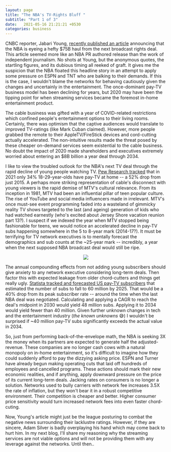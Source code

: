 ```yaml
---
layout: page
title: "The NBA's TV-Rights Bluff "
subtitle: "Part 1 of 3"
date:   2021-05-16 21:21:21 +0530
categories: business
---
```



CNBC reporter, Jabari Young, [recently published an article](https://www.cnbc.com/2021/03/22/nba-is-next-up-for-a-big-rights-increase-and-75-billion-is-the-price.html#:~:text=Early%20thinking%20within%20league%20circles,partners%20Turner%20Sports%20and%20ESPN.) announcing that the NBA is eyeing a hefty $75B haul from the next broadcast rights deal.
This article seemed more like an NBA PR authored release than the work of independent journalism. No shots at Young, but the anonymous quotes, the startling figures, and its dubious timing all reeked of graft.
It gives me the suspicion that the NBA floated this headline story in an attempt to apply some pressure on ESPN and TNT who are balking to their demands. If this is the case, I wouldn't blame the networks for behaving cautiously given the changes and uncertainly in the entertainment. The once-dominant pay-TV business model has been declining for years, but 2020 may have been the tipping point for when streaming services became the foremost in-home entertainment product. 

The cable business was gifted with a year of COVID-related restrictions which confined people's entertainment options to their living rooms. Certainly, there was optimism that the captive audiences would translate to improved TV-ratings (like Mark Cuban claimed). However, more people grabbed the remote to their AppleTV/FireStick devices and cord-cutting actually accelerated. The non-intuitive results made the threat posed by these cheaper on-demand services seem existential to the cable business. No doubt the impact of 2020 made shareholders and executives extremely worried about entering an $8B billion a year deal through 2034. 

I like to view the troubled outlook for the NBA's next TV deal through the rapid decline of young people watching TV. [Pew Research tracked](https://www.pewresearch.org/fact-tank/2021/03/17/cable-and-satellite-tv-use-has-dropped-dramatically-in-the-u-s-since-2015/) that in 2021 only 34% 18-29-year-olds have pay-TV at home -- a 52% drop from just 2015. A perhaps more striking representation of cable's disconnect with young viewers is the rapid demise of MTV's cultural relevance. From its inception in 1981,
MTV had been an influential pillar of teen popular culture. The rise of YouTube and social media influencers made in irrelevant. MTV's once must-see event programming faded into a wasteland of gimmicky reality TV shows targeted to the last (and ageing) generation of kids who had watched earnestly (who's excited about Jersey Shore vacation reunion part 13?).
I suspect if we indexed the year when MTV stopped being fashionable for teens, we would notice an accelerated decline in pay-TV subs happening somewhere in
the 5 to 8-year mark (2014-17?). It must be terrifying for TV network executives is to mentally forecast the demographics and sub counts at the ~25-year mark -- incredibly, a year when the next supposed NBA broadcast deal would still be ripe.    


<p align="center">
  <a href="https://www.pewresearch.org/fact-tank/2021/03/17/cable-and-satellite-tv-use-has-dropped-dramatically-in-the-u-s-since-2015/ft_21-03-03_techadoptioncable_2/">
  <img src="https://www.pewresearch.org/wp-content/uploads/2021/03/FT_21.03.03_TechAdoptionCable_2.png?resize=400,360">
 </a>
 </p>
  
 

The annual compounding effects from not adding young subscribers should give anxiety to any network executive considering long-term deals. Then factor this with expected leakage from older chord-cutters and things get really ugly.  [Statista tracked and forecasted US pay-TV subscribers](https://www.statista.com/statistics/251268/number-of-pay-tv-households-in-the-us/) that estimated the number of subs to fall to 60 million by 2025. That would be a 40% drop from its peak subscriber rate -- around the time when the last NBA deal was negotiated. Calculating and applying a CAGR to reach the deal's midpoint in 2030 would yield 48 million subs. Applying it to 2034 would yield fewer than 40 million. Given further unknown changes in tech and the entertainment industry (*the known unknowns* 😅) I wouldn't be surprised if ~40 million pay-TV subs significantly exceeds the actual value in 2034.

So, just from performing back-of-the-envelope math, the NBA is seeking 3X the money when its partners are expected to generate half the adjusted-revenue. These companies are no longer cash cows with a natural monopoly on in-home entertainment, so it's difficult to imagine how they could suddenly afford to pay the dizzying asking price. ESPN and Turner have already begun making operating cuts that laid off hundreds of employees and cancelled programs. These actions should mark their new economic realities, and if anything, apply downward pressure on the price of its current long-term deals. Jacking rates on consumers is no longer a solution. Networks used to bully carriers with network fee increases 3.5X the rate of inflation, but they won't bear it in a robust competitive environment. Their competition is cheaper and better. Higher consumer price sensitivity would turn increased network fees into even faster chord-cuting.  

Now, Young's article might just be the league posturing to combat the negative news surrounding their lacklustre ratings. However, if they are sincere, Adam Silver is badly overplaying his hand which may come back to hurt him. In my next blog, I'll share my reasoning why the streaming services are not viable options and will not be providing them with any leverage against the networks.
Until then..


